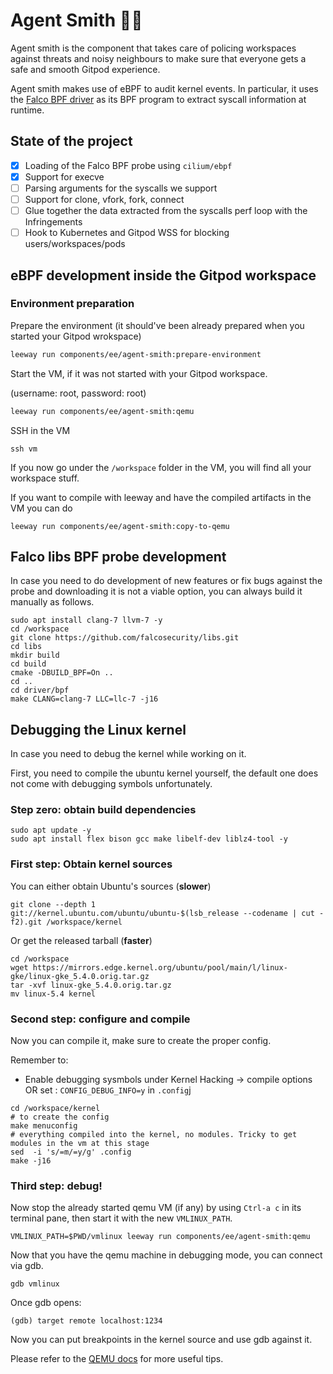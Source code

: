# Agent Smith 🕵️‍♂️

Agent smith is the component that takes care of policing workspaces
against threats and noisy neighbours to make sure that everyone gets a safe and
smooth Gitpod experience.

Agent smith makes use of eBPF to audit kernel events. In particular, it uses
the [Falco BPF driver](https://github.com/falcosecurity/libs/tree/master/driver/bpf)
as its BPF program to extract syscall information at runtime.

## State of the project

- [x] Loading of the Falco BPF probe using `cilium/ebpf`
- [x] Support for execve
- [ ] Parsing arguments for the syscalls we support
- [ ] Support for clone, vfork, fork, connect
- [ ] Glue together the data extracted from the syscalls perf loop with the Infringements
- [ ] Hook to Kubernetes and Gitpod WSS for blocking users/workspaces/pods

## eBPF development inside the Gitpod workspace

### Environment preparation

Prepare the environment (it should've been already prepared when you started your Gitpod wrokspace)

```bash
leeway run components/ee/agent-smith:prepare-environment
```

Start the VM, if it was not started with your Gitpod workspace.

(username: root, password: root)

```bash
leeway run components/ee/agent-smith:qemu
```

SSH in the VM

```
ssh vm
```

If you now go under the `/workspace` folder in the VM, you will find all your workspace stuff.

If you want to compile with leeway and have the compiled artifacts in the VM you can do

```
leeway run components/ee/agent-smith:copy-to-qemu
```

## Falco libs BPF probe development

In case you need to do development of new features or fix bugs against the
probe and downloading it is not a viable option, you can always build it manually
as follows.

```
sudo apt install clang-7 llvm-7 -y
cd /workspace
git clone https://github.com/falcosecurity/libs.git
cd libs
mkdir build
cd build
cmake -DBUILD_BPF=On ..
cd ..
cd driver/bpf
make CLANG=clang-7 LLC=llc-7 -j16
```

## Debugging the Linux kernel

In case you need to debug the kernel while working on it.

First, you need to compile the ubuntu kernel yourself, the default one
does not come with debugging symbols unfortunately.

### Step zero: obtain build dependencies

```
sudo apt update -y
sudo apt install flex bison gcc make libelf-dev liblz4-tool -y
```

### First step: Obtain kernel sources

You can either obtain Ubuntu's sources (**slower**)

```shell
git clone --depth 1  git://kernel.ubuntu.com/ubuntu/ubuntu-$(lsb_release --codename | cut -f2).git /workspace/kernel
```

Or get the released tarball (**faster**)

```shell
cd /workspace
wget https://mirrors.edge.kernel.org/ubuntu/pool/main/l/linux-gke/linux-gke_5.4.0.orig.tar.gz
tar -xvf linux-gke_5.4.0.orig.tar.gz
mv linux-5.4 kernel
```

### Second step: configure and compile

Now you can compile it, make sure to create the proper config.

Remember to:

- Enable debugging sysmbols under Kernel Hacking -> compile options OR set : `CONFIG_DEBUG_INFO=y` in `.config`j

```shell
cd /workspace/kernel
# to create the config
make menuconfig
# everything compiled into the kernel, no modules. Tricky to get modules in the vm at this stage
sed  -i 's/=m/=y/g' .config
make -j16
```

### Third step: debug!

Now stop the already started qemu VM (if any) by using `Ctrl-a c` in its terminal pane, then start
it with the new `VMLINUX_PATH`.

```shell
VMLINUX_PATH=$PWD/vmlinux leeway run components/ee/agent-smith:qemu
```

Now that you have the qemu machine in debugging mode, you can connect via gdb.

```shell
gdb vmlinux
```

Once gdb opens:

```gdb
(gdb) target remote localhost:1234
```

Now you can put breakpoints in the kernel source and use gdb against it.

Please refer to the [QEMU docs](https://qemu.readthedocs.io/en/latest/system/gdb.html) for more useful tips.
